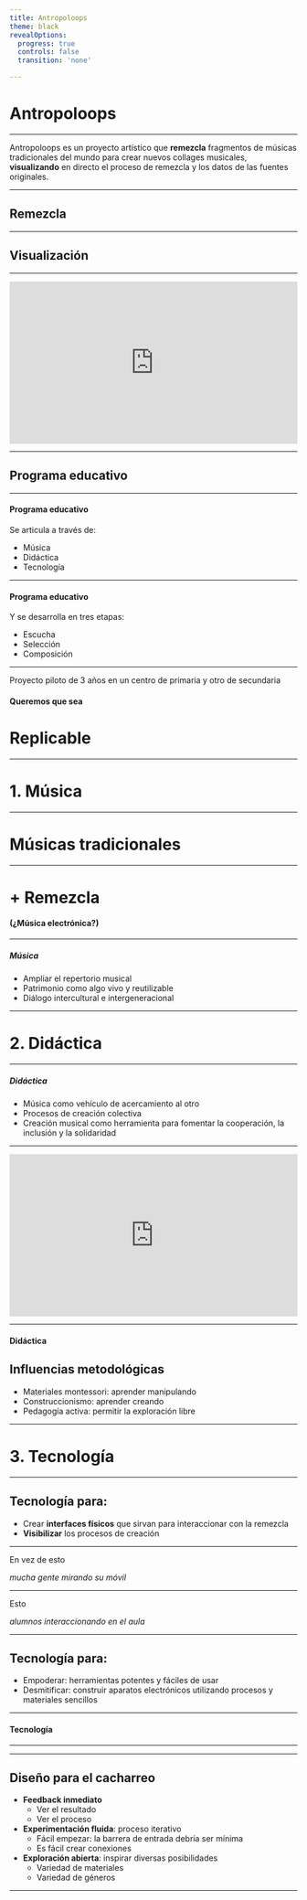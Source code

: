 ```yaml
---
title: Antropoloops
theme: black
revealOptions:
  progress: true
  controls: false
  transition: 'none'

---
```


<!-- .slide: data-background="./assets/judas.jpg" -->

# Antropoloops

---

Antropoloops es un proyecto artístico que **remezcla** fragmentos de músicas tradicionales del mundo para crear nuevos collages musicales, **visualizando** en directo el proceso de remezcla y los datos de las fuentes originales.

---


<!-- .slide: data-background="./assets/antropoloops.jpg" -->
## Remezcla


---


<!-- .slide: data-background="./assets/visualizacion.jpg" -->

## Visualización

---

<div style="position:relative;height:0;padding-bottom:56.25%"><iframe src="https://www.youtube.com/embed/oatdM-jsVaI?ecver=2" width="640" height="360" frameborder="0" style="position:absolute;width:100%;height:100%;left:0" allowfullscreen></iframe></div>

---


<!-- .slide: data-background="./assets/antioch.jpg" -->

## Programa educativo


---

#### Programa educativo 

Se articula a través de:

- Música
- Didáctica
- Tecnología

---

#### Programa educativo 

Y se desarrolla en tres etapas:

- Escucha
- Selección
- Composición

---


Proyecto piloto de 3 años en un centro de primaria y otro de secundaria

#### Queremos que sea
# Replicable


---

# 1. Música

---


# Músicas tradicionales

---

# + Remezcla
#### (¿Música electrónica?)

---

##### Música

- Ampliar el repertorio musical
- Patrimonio como algo vivo y reutilizable
- Diálogo intercultural e intergeneracional

---

# 2. Didáctica

---

##### Didáctica

- Música como vehículo de acercamiento al otro
- Procesos de creación colectiva
- Creación musical como herramienta para fomentar la cooperación, la inclusión y la solidaridad

---


<div style="position:relative;height:0;padding-bottom:56.25%"><iframe src="https://www.youtube.com/embed/GcWyKt4_S6M?ecver=2" width="640" height="360" frameborder="0" style="position:absolute;width:100%;height:100%;left:0" allowfullscreen></iframe></div>

---

#### Didáctica
## Influencias metodológicas

- Materiales montessori: aprender manipulando
- Construccionismo: aprender creando
- Pedagogía activa: permitir la exploración libre

---

# 3. Tecnología

---

## Tecnología para:

- Crear **interfaces físicos** que sirvan para interaccionar con la remezcla
- **Visibilizar** los procesos de creación

---

En vez de esto

_mucha gente mirando su móvil_

---

Esto

_alumnos interaccionando en el aula_

---

## Tecnología para:

- Empoderar: herramientas potentes y fáciles de usar
- Desmitificar: construir aparatos electrónicos utilizando procesos y materiales sencillos

---

#### Tecnología





---



--- 

## Diseño para el cacharreo

- **Feedback inmediato**
  - Ver el resultado
  - Ver el proceso
- **Experimentación fluida**: proceso iterativo
  - Fácil empezar: la barrera de entrada debría ser mínima
  - Es fácil crear conexiones
- **Exploración abierta**: inspirar diversas posibilidades
  - Variedad de materiales
  - Variedad de géneros

---

<!-- .slide: data-background="./assets/dos.jpg" -->
